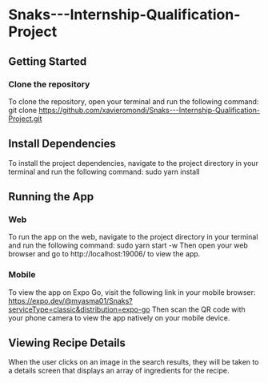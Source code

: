 # Snaks---Internship-Qualification-Project

## Getting Started
### Clone the repository
To clone the repository, open your terminal and run the following command:
git clone https://github.com/xavieromondi/Snaks---Internship-Qualification-Project.git

## Install Dependencies
To install the project dependencies, navigate to the project directory in your terminal and run the following command:
sudo yarn install

## Running the App
### Web
To run the app on the web, navigate to the project directory in your terminal and run the following command:
sudo yarn start -w
Then open your web browser and go to http://localhost:19006/ to view the app.
### Mobile
To view the app on Expo Go, visit the following link in your mobile browser:
https://expo.dev/@myasma01/Snaks?serviceType=classic&distribution=expo-go
Then scan the QR code with your phone camera to view the app natively on your mobile device.

## Viewing Recipe Details
When the user clicks on an image in the search results, they will be taken to a details screen that displays an array of ingredients for the recipe.

